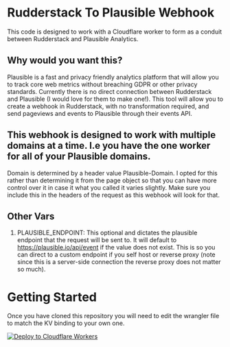 # Rudderstack To Plausible Webhook
This code is designed to work with a Cloudflare worker to form as a conduit between Rudderstack and Plausible Analytics.
## Why would you want this?
Plausible is a fast and privacy friendly analytics platform that will allow you to track core web metrics without breaching GDPR or other privacy standards.  Currently there is no direct connection between Rudderstack and Plausible (I would love for them to make one!). This tool will allow you to create a webhook in Rudderstack, with no transformation required, and send pageviews and events to Plausible through their events API. 

## This webhook is designed to work with multiple domains at a time.  I.e you have the one worker for all of your Plausible domains. 
Domain is determined by a header value Plausible-Domain.  I opted for this rather than determining it from the page object so that you can have more control over it in case it what you called it varies slightly.  Make sure you include this in the headers of the request as this webhook will look for that.

## Other Vars

1. PLAUSIBLE_ENDPOINT: This optional and dictates the plausible endpoint that the request will be sent to.  It will default to https://plausible.io/api/event if the value does not exist.  This is so you can direct to a custom endpoint if you self host or reverse proxy (note since this is a server-side connection the reverse proxy does not matter so much).  

# Getting Started
Once you have cloned this repository you will need to edit the wrangler file to match the KV binding to your own one.

[![Deploy to Cloudflare Workers](https://deploy.workers.cloudflare.com/button)](https://deploy.workers.cloudflare.com/?url=https://github.com/jamesMorgan654/plausible_rudderstack_webhook)